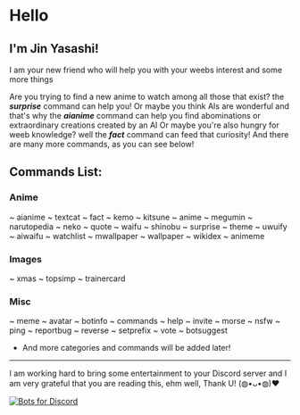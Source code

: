 # Hello
## I'm Jin Yasashi!
I am your new friend who will help you with your weebs interest and some more things

Are you trying to find a new anime to watch among all those that exist? the ***surprise*** command can help you!
Or maybe you think AIs are wonderful and that's why the ***aianime*** command can help you find abominations or extraordinary creations created by an AI
Or maybe you're also hungry for weeb knowledge? well the ***fact*** command can feed that curiosity!
And there are many more commands, as you can see below!
## Commands List:
### Anime 
~ aianime 
~ textcat
~ fact
~ kemo 
~ kitsune
~ anime
~ megumin
~ narutopedia
~ neko
~ quote
~ waifu
~ shinobu
~ surprise
~ theme
~ uwuify
~ aiwaifu
~ watchlist
~ mwallpaper
~ wallpaper
~ wikidex
~ animeme

### Images
~ xmas
~ topsimp
~ trainercard

### Misc
~ meme
~ avatar
~ botinfo
~ commands
~ help
~ invite
~ morse
~ nsfw
~ ping
~ reportbug
~ reverse
~ setprefix
~ vote
~ botsuggest

- And more categories and commands will be added later! 
------
I am working hard to bring some entertainment to your Discord server and I am very grateful that you are reading this, ehm well, Thank U! (◍•ᴗ•◍)❤

[![Bots for Discord](https://botsfordiscord.com/api/bot/809938925937491989/widget)](https://botsfordiscord.com/bots/809938925937491989)
